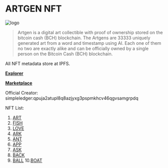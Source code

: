 

# ARTGEN NFT


![logo](https://ipfs.io/ipfs/QmTyg9TvyXwu6GPerAsKg2c2P9QHjFpL55YMwZtd8vd132)


> Artgen is a digital art collectible with proof of ownership stored on the bitcoin cash (BCH) blockchain. The Artgens are 33333 uniquely generated art from a word and timestamp using AI. Each one of them no two are exactly alike and can be officially owned by a single person on the Bitcoin Cash (BCH) blockchain.

All NFT metadata store at IPFS.


**[Explorer](https://simpleledger.info/#token/a2c6698dfba076318ebaa253b1147f115f8a0c90bd248839d4e351e95a467609)**

**[Marketplace](https://www.juungle.net/#/collections/a2c6698dfba076318ebaa253b1147f115f8a0c90bd248839d4e351e95a467609)**

Official Creator: simpleledger:qpuja2atupl8q8azjyxg3pspmkhcv46qgvsamgrpdq

NFT List:
1. [ART](https://nft.my.id/artgen/1)
2. [FISH](https://nft.my.id/artgen/2)
3. [LOVE](https://nft.my.id/artgen/3)
4. [ARK](https://nft.my.id/artgen/4)
5. [ANT](https://nft.my.id/artgen/5)
6. [APP](https://nft.my.id/artgen/6)
7. [ASK](https://nft.my.id/artgen/7)
8. [BACK](https://nft.my.id/artgen/8)
9. [BALL](https://nft.my.id/artgen/9)
10.[BOAT](https://nft.my.id/artgen/10)
